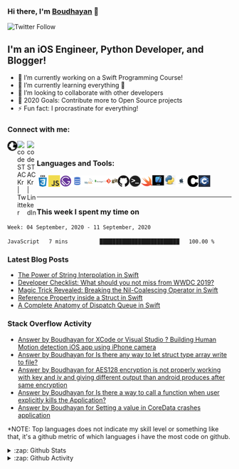 ### Hi there, I'm [Boudhayan][website] 👋

![Twitter Follow](https://img.shields.io/twitter/follow/iboudhayan_?color=%231DA1F2&logo=twitter&style=for-the-badge)

## I'm an iOS Engineer, Python Developer, and Blogger!

- 🔭 I’m currently working on a Swift Programming Course!
- 🌱 I’m currently learning everything 🤣
- 👯 I’m looking to collaborate with other developers
- 🥅 2020 Goals: Contribute more to Open Source projects
- ⚡ Fun fact: I procrastinate for everything!

### Connect with me:

[<img align="left" alt="codeSTACKr.com" width="22px" src="https://raw.githubusercontent.com/iconic/open-iconic/master/svg/globe.svg" />][website]
[<img align="left" alt="codeSTACKr | Twitter" width="22px" src="https://cdn.jsdelivr.net/npm/simple-icons@v3/icons/twitter.svg" />][twitter]
[<img align="left" alt="codeSTACKr | LinkedIn" width="22px" src="https://cdn.jsdelivr.net/npm/simple-icons@v3/icons/linkedin.svg" />][linkedin]

<br />

### Languages and Tools:

<img align="left" alt="CSS3" width="26px" src="https://raw.githubusercontent.com/github/explore/80688e429a7d4ef2fca1e82350fe8e3517d3494d/topics/css/css.png" />

<img align="left" alt="JavaScript" width="26px" src="https://raw.githubusercontent.com/github/explore/80688e429a7d4ef2fca1e82350fe8e3517d3494d/topics/javascript/javascript.png" />

<img align="left" alt="Gatsby" width="26px" src="https://raw.githubusercontent.com/github/explore/e94815998e4e0713912fed477a1f346ec04c3da2/topics/gatsby/gatsby.png" />

<img align="left" alt="SQL" width="26px" src="https://raw.githubusercontent.com/github/explore/80688e429a7d4ef2fca1e82350fe8e3517d3494d/topics/sql/sql.png" />

<img align="left" alt="MySQL" width="26px" src="https://raw.githubusercontent.com/github/explore/80688e429a7d4ef2fca1e82350fe8e3517d3494d/topics/mysql/mysql.png" />

<img align="left" alt="MongoDB" width="26px" src="https://raw.githubusercontent.com/github/explore/80688e429a7d4ef2fca1e82350fe8e3517d3494d/topics/mongodb/mongodb.png" />

<img align="left" alt="Git" width="26px" src="https://raw.githubusercontent.com/github/explore/80688e429a7d4ef2fca1e82350fe8e3517d3494d/topics/git/git.png" />

<img align="left" alt="GitHub" width="26px" src="https://raw.githubusercontent.com/github/explore/78df643247d429f6cc873026c0622819ad797942/topics/github/github.png" />

<img align="left" alt="HTML5" width="26px" src="https://raw.githubusercontent.com/github/explore/80688e429a7d4ef2fca1e82350fe8e3517d3494d/topics/terminal/terminal.png" />

<img align="left" alt="Swift" width="26px" src="https://github.com/boudhayan/Trunk-001/blob/master/swift.png" />

<img align="left" alt="Xcode" width="26px" src="https://github.com/boudhayan/Trunk-001/blob/master/xcode.png" />

<img align="left" alt="Pyhton" width="26px" src="https://github.com/boudhayan/Trunk-001/blob/master/python.jpg" />

<img align="left" alt="Objc" width="26px" src="https://github.com/boudhayan/Trunk-001/blob/master/objective-c.png" />

<img align="left" alt="C" width="26px" src="https://github.com/boudhayan/Trunk-001/blob/master/c.png" />

<img align="left" alt="C++" width="26px" src="https://github.com/boudhayan/Trunk-001/blob/master/c%2B%2B.jpg" />

<br />
<br />

---

### This week I spent my time on

<!--START_SECTION:waka-->
```text
Week: 04 September, 2020 - 11 September, 2020

JavaScript   7 mins          █████████████████████████   100.00 % 
```
<!--END_SECTION:waka-->

### Latest Blog Posts

<!-- BLOG-POST-LIST:START -->
- [The Power of String Interpolation in Swift](https://medium.com/better-programming/the-power-of-string-interpolation-in-swift-6fe392ebde6c?source=rss-f3d65570ce9f------2)
- [Developer Checklist: What should you not miss from WWDC 2019?](https://medium.com/better-programming/developer-checklist-what-should-you-not-miss-from-wwdc-2019-ef25410dda42?source=rss-f3d65570ce9f------2)
- [Magic Trick Revealed: Breaking the Nil-Coalescing Operator in Swift](https://medium.com/hackernoon/magic-trick-revealed-breaking-the-nil-coalescing-operator-in-swift-7f319e40e0bd?source=rss-f3d65570ce9f------2)
- [Reference Property inside a Struct in Swift](https://medium.com/swift-india/reference-property-inside-a-struct-in-swift-a456ee70c2d3?source=rss-f3d65570ce9f------2)
- [A Complete Anatomy of Dispatch Queue in Swift](https://medium.com/swift-india/a-complete-anatomy-of-dispatch-queue-in-swift-fa30c7628132?source=rss-f3d65570ce9f------2)
<!-- BLOG-POST-LIST:END -->

### Stack Overflow Activity

<!-- STACKOVERFLOW:START -->
- [Answer by Boudhayan for XCode or Visual Studio ? Building Human Motion detection iOS app using iPhone camera](https://stackoverflow.com/questions/61031921/xcode-or-visual-studio-building-human-motion-detection-ios-app-using-iphone-ca/61032471#61032471)
- [Answer by Boudhayan for Is there any way to let struct type array write to file?](https://stackoverflow.com/questions/55332534/is-there-any-way-to-let-struct-type-array-write-to-file/55337597#55337597)
- [Answer by Boudhayan for AES128 encryption is not properly working with key and iv and giving different output than android produces after same encryption](https://stackoverflow.com/questions/49891254/aes128-encryption-is-not-properly-working-with-key-and-iv-and-giving-different-o/49891467#49891467)
- [Answer by Boudhayan for Is there a way to call a function when user explicitly kills the Application?](https://stackoverflow.com/questions/49628764/is-there-a-way-to-call-a-function-when-user-explicitly-kills-the-application/49628909#49628909)
- [Answer by Boudhayan for Setting a value in CoreData crashes application](https://stackoverflow.com/questions/49621541/setting-a-value-in-coredata-crashes-application/49621769#49621769)
<!-- STACKOVERFLOW:END -->

\*NOTE: Top languages does not indicate my skill level or something like that, it's a github metric of which languages i have the most code on github.

<details>
  <summary>:zap: Github Stats</summary>
<a href="https://github.com/boudhayan">
  <img align="center" src="https://github-readme-stats.boudhayan.vercel.app/api?username=boudhayan&show_icons=true&count_private=true&hide_border=true" alt="Boudhayan's github stats" />
</a>

<a href="https://github.com/boudhayan">
  <!-- Change the `github-readme-stats.anuraghazra1.vercel.app` to `github-readme-stats.vercel.app`  -->
  <img align="center" src="https://github-readme-stats.boudhayan.vercel.app/api/top-langs/?username=boudhayan&layout=compact&hide_border=true" />
</a>
</details>

<details>
  <summary>:zap: Github Activity</summary>
<!--START_SECTION:activity-->
<!--END_SECTION:activity-->
</details>

[website]: https://boudhayan.com/
[twitter]: https://twitter.com/iboudhayan_
[linkedin]: https://www.linkedin.com/in/boudhayanbiswas/
[webdevplaylist]: https://www.youtube.com/playlist?list=PLkwxH9e_vrAJ0WbEsFA9W3I1W-g_BTsbt
[jsplaylist]: https://www.youtube.com/playlist?list=PLkwxH9e_vrALRJKu7wfXby3MKeflhTu6B
[cssplaylist]: https://www.youtube.com/playlist?list=PLkwxH9e_vrALSdvZuEh6gqQdmDoDIoqz4
[reactplaylist]: https://www.youtube.com/playlist?list=PLkwxH9e_vrAK4TdffpxKY3QGyHCpxFcQ0
